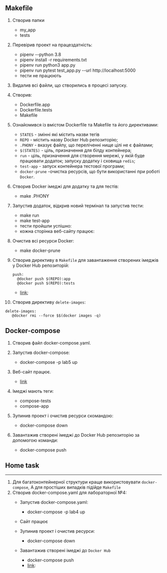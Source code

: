 ## Makefile
1. Створив папки 
    - my_app
    - tests
2. Перевірив проект на працездатність:
   - pipenv --python 3.8
   - pipenv install -r requirements.txt
   - pipenv run python3 app.py
   - pipenv run pytest test_app.py --url http://localhost:5000
   - тести не працюють
   
   
3. Видалив всі файли, що створились в процесі запуску.
   
4. Створив:
    - Dockerfile.app
    - Dockerfile.tests
    - Makefile
5. Ознайомився із вмістом Dockerfile та Makefile та його директивами:
    - `STATES` - змінні які містить назви тегів
    - `REPO` -  містить назву Docker Hub репозиторію;
    - `.PHONY` - вказує файлу, що переліченні нище цілі не є файлами;
    - `$(STATES)` - ціль, призначення для білду контейнера;
    - `run` - ціль, призначення для створення мережі, у якій буде працювати додаток; запуску додатку і сховища `redis`;
    - `test-app` - запуск контейнера тестової програми;
    - `docker-prune` -очистка ресурсів, що бути використанні при роботі `Docker`.
6. Створив Docker імеджі для додатку та для тестів:
    - make .PHONY
7. Запустив додаток, відкрив новий термінал та запустив тести:
    - make run
    - make test-app
    - тести пройшли успішно:
    - кожна сторінка веб-сайту працює:

8. Очистив всі ресурси Docker:
    - make docker-prune
9. Створив директиву в `Makefile` для завантаження створених імеджів у Docker Hub репозиторій:
    ```
    push:
	  @docker push $(REPO):app
	  @docker push $(REPO):tests
    ```
    - [link](https://hub.docker.com/repository/docker/markiiank/lab5);

10. Створив директиву `delete-images`:
   ```
   delete-images:
      @docker rmi --force $$(docker images -q)
   ```

## Docker-compose
1. Створив файл docker-compose.yaml.
2. Запустив docker-compose:
    - docker-compose -p lab5 up
3. Веб-сайт працює. 
   - [link](http://0.0.0.0:80)

4. Імеджі мають теги:
    - compose-tests
    - compose-app
5. Зупинив проект і очистив ресурси скомандою:
   - docker-compose down
6. Завантажив створені імеджі до Docker Hub репозиторію за допомогою команди:
    - docker-compose push
## Home task
---
1. Для багатоконтейнерної структури краще використовувати `docker-compose`, А для простіших випадків підійде `Makefile`
2. Створив docker-compose.yaml для лабораторної №4:
   - Запустив docker-compose.yaml:
        - docker-compose -p lab4 up
   - Сайт працює
   - Зупинив проект і очистив ресурси:
      - docker-compose down
           
   - Завантажив створені імеджі до `Docker Hub`
      - docker-compose push
      - [link](https://hub.docker.com/repository/docker/markiiank/devops-labs-images):

